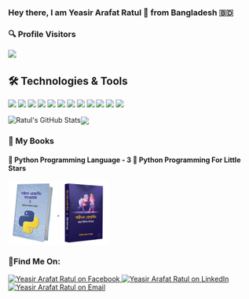 ### Hey there, I am Yeasir Arafat Ratul :cowboy_hat_face: from Bangladesh :bangladesh:
### 🔍 Profile Visitors
![](https://visitor-badge.laobi.icu/badge?page_id=YeasirArafatRatul.visitor-badge)
<!--
**YeasirArafatRatul/YeasirArafatRatul** is a ✨ _special_ ✨ repository because its `README.md` (this file) appears on your GitHub profile.

Here are some ideas to get you started:

- 🔭 I’m currently working on ...
- 🌱 I’m currently learning ...
- 👯 I’m looking to collaborate on ...
- 🤔 I’m looking for help with ...
- 💬 Ask me about ...
- 📫 How to reach me: ...
- 😄 Pronouns: ...
- ⚡ Fun fact: ...
-->

## :hammer_and_wrench: Technologies & Tools
![](https://img.shields.io/badge/Python-informational?style=flat&logo=Python&labelColor=2c3e50&logoColor=D5CD00&color=004578)
![](https://img.shields.io/badge/Django-informational?style=flat&logo=Django&labelColor=2c3e50&logoColor=092e20&color=092e20)
![](https://img.shields.io/badge/DjangoRESTFramework-informational?style=flat&logo=Django&labelColor=2c3e50&logoColor=990000&color=990000)
![](https://img.shields.io/badge/FastAPI-informational?style=flat&logo=fastAPI&labelColor=2c3e50&logoColor=1abc9c&color=1abc9c)
![](https://img.shields.io/badge/Javascript-informational?style=flat&logo=Javascript&labelColor=2c3e50&logoColor=D5CD00&color=D5CD00)
![](https://img.shields.io/badge/ReactJS-informational?style=flat&logo=React&labelColor=2c3e50&logoColor=61DBFB&color=61DBFB)
![](https://img.shields.io/badge/Git-informational?style=flat&logo=Git&labelColor=2c3e50&logoColor=f34f29&color=f34f29)
![](https://img.shields.io/badge/Bash-informational?style=flat&logo=GNU-Bash&labelColor=2c3e50&logoColor=BDC3C7&color=540D6E)
![](https://img.shields.io/badge/Visual_Studio_Code-informational?style=flat&logo=visual-studio-code&labelColor=2c3e50&logoColor=0078d7&color=0078d7)
![](https://img.shields.io/badge/Sublime_Text-informational?style=flat&logo=sublime-text&labelColor=2c3e50&logoColor=FF9800&color=FF9800)
![](https://img.shields.io/badge/numpy-python-blue)
![](https://img.shields.io/badge/pandas-python-yellow)

<a href="https://github.com/YeasirArafatRatul">
  <img align="left" src="https://github-readme-stats.vercel.app/api?username=YeasirArafatRatul&theme=radical&show_icons=true&include_all_commits=true&line_height=27&count_private=true&title_color=FF7D7D&text_color=c9cacc&icon_color=3498DB&bg_color=2c3e50" alt="Ratul's GitHub Stats" />
</a>

<a href="https://github.com/YeasirArafatRatul">
  <img align="center" src="https://github-readme-stats.vercel.app/api/top-langs/?username=YeasirArafatRatul&&title_color=FF7D7D&text_color=c9cacc&icon_color=F0DB4F&bg_color=2c3e50" />
</a>


<!-- ### 🏆 Tropies
[![trophy](https://github-profile-trophy.vercel.app/?username=YeasirArafatRatul)](https://github.com/ryo-ma/github-profile-trophy)

### :octocat: Github Streak Stats
![GitHub streak stats](https://github-readme-streak-stats.herokuapp.com/?user=YeasirArafatRatul)
 -->
### 📘 My Books
#### 📘 Python Programming Language - 3    📘 Python Programming For Little Stars
<a href="https://app.gitbook.com/@bangla-python-book/s/python-programming-language/">
  <img  align="center" alt="Python Programming Language - 3 Image" src="image/book_cover.png" width="100" height="130"/>
</a>

<a href="https://www.rokomari.com/book/author/80051/yeasir-arafat-ratul">
  <img  align="center" alt="Python For Kids Image" src="image/python_for_little_stars.png" width="100" height="130" />
</a>


### 🤝Find Me On: 
<a href="https://www.facebook.com/yeasirarafat.ratul">
  <img alt="Yeasir Arafat Ratul on Facebook" src="https://img.shields.io/badge/-Facebook-1A4730?style=flat-square&logo=Facebook&logoColor=blue" />
</a>
<a href="https://www.linkedin.com/in/yeasir-arafat-ratul-3114b7184/">
  <img alt="Yeasir Arafat Ratul on LinkedIn" src="https://img.shields.io/badge/-LinkedIn-1A4730?style=flat-square&logo=Linkedin&logoColor=blue" />
</a>
<a href="mailto:ratul.yeasirarafat@gmail.com">
  <img alt="Yeasir Arafat Ratul on Email" src="https://img.shields.io/badge/-E--mail-1A4730?style=flat-square&logo=Gmail&logoColor=red" />
</a>



<!-- Definitions -->
[YeasirArafatRatul]: https://github.com/YeasirArafatRatul
[Python]: https://python.org
[Django]: https://www.djangoproject.com/
[Django REST Framework]: https://www.django-rest-framework.org/
[javascript]: https://developer.mozilla.org/en-US/docs/Web/JavaScript
[reactjs]: https://reactjs.org/
[bash]: https://devhints.io/bash
[visualstudio]: https://code.visualstudio.com/
[atom]: https://atom.io/
